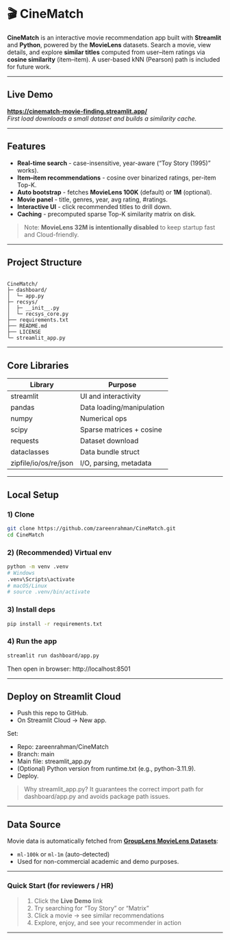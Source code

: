 # 🎬 CineMatch

**CineMatch** is an interactive movie recommendation app built with **Streamlit** and **Python**, powered by the **MovieLens** datasets. Search a movie, view details, and explore **similar titles** computed from user–item ratings via **cosine similarity** (item–item). A user-based kNN (Pearson) path is included for future work.

---

## Live Demo
**https://cinematch-movie-finding.streamlit.app/**  
_First load downloads a small dataset and builds a similarity cache._

---

## Features
- **Real-time search** - case-insensitive, year-aware (“Toy Story (1995)” works).
- **Item–item recommendations** - cosine over binarized ratings, per-item Top-K.
- **Auto bootstrap** - fetches **MovieLens 100K** (default) or **1M** (optional).
- **Movie panel** - title, genres, year, avg rating, #ratings.
- **Interactive UI** - click recommended titles to drill down.
- **Caching** - precomputed sparse Top-K similarity matrix on disk.

> Note: **MovieLens 32M is intentionally disabled** to keep startup fast and Cloud-friendly.

---

## Project Structure

```

CineMatch/
├─ dashboard/
│  └─ app.py
├─ recsys/
│  ├─ __init__.py
│  └─ recsys_core.py
├── requirements.txt
├── README.md        
├── LICENSE  
└─ streamlit_app.py

````


---

## Core Libraries
| Library | Purpose |
|---|---|
| streamlit | UI and interactivity |
| pandas | Data loading/manipulation |
| numpy | Numerical ops |
| scipy | Sparse matrices + cosine |
| requests | Dataset download |
| dataclasses | Data bundle struct |
| zipfile/io/os/re/json | I/O, parsing, metadata |

---

## Local Setup

### 1) Clone
```bash
git clone https://github.com/zareenrahman/CineMatch.git
cd CineMatch
```

### 2) (Recommended) Virtual env
```bash
python -m venv .venv
# Windows
.venv\Scripts\activate
# macOS/Linux
# source .venv/bin/activate
```

### 3) Install deps
```bash
pip install -r requirements.txt
```

### 4)  Run the app
```bash
streamlit run dashboard/app.py
```

Then open in browser: http://localhost:8501

---

## Deploy on Streamlit Cloud

- Push this repo to GitHub.
- On Streamlit Cloud → New app.

Set:
- Repo: zareenrahman/CineMatch
- Branch: main
- Main file: streamlit_app.py
- (Optional) Python version from runtime.txt (e.g., python-3.11.9).
- Deploy.

> Why streamlit_app.py? It guarantees the correct import path for dashboard/app.py and avoids package path issues.

---

## Data Source

Movie data is automatically fetched from [**GroupLens MovieLens Datasets**](https://grouplens.org/datasets/movielens/):

* `ml-100k` or `ml-1m` (auto-detected)
* Used for non-commercial academic and demo purposes.

---

### Quick Start (for reviewers / HR)

> 1. Click the **Live Demo** link
> 2. Try searching for “Toy Story” or “Matrix”
> 3. Click a movie → see similar recommendations
> 4. Explore, enjoy, and see your recommender in action

---
